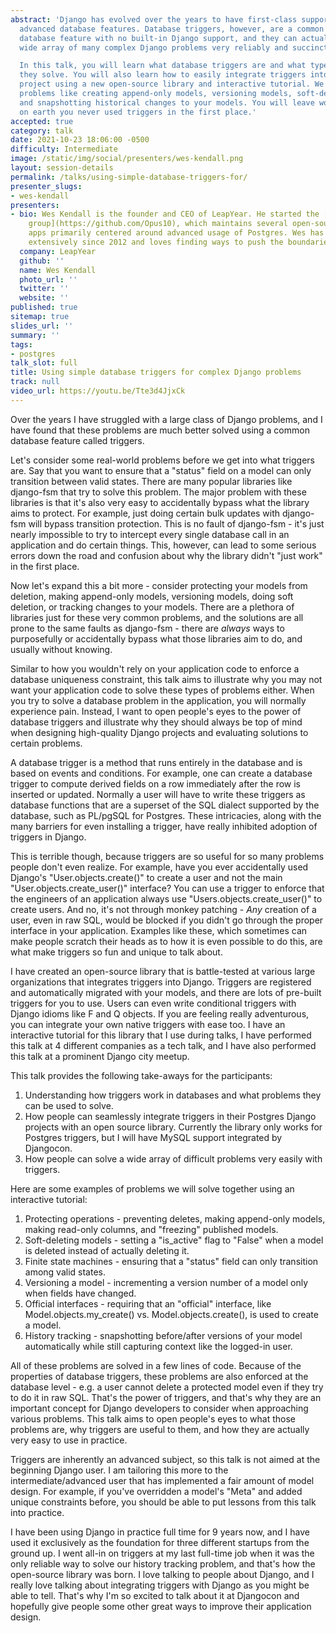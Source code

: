 ```yaml
---
abstract: 'Django has evolved over the years to have first-class support for many
  advanced database features. Database triggers, however, are a common and powerful
  database feature with no built-in Django support, and they can actually solve a
  wide array of many complex Django problems very reliably and succinctly.

  In this talk, you will learn what database triggers are and what types of problems
  they solve. You will also learn how to easily integrate triggers into your Django
  project using a new open-source library and interactive tutorial. We will solve
  problems like creating append-only models, versioning models, soft-deleting models,
  and snapshotting historical changes to your models. You will leave wondering why
  on earth you never used triggers in the first place.'
accepted: true
category: talk
date: 2021-10-23 18:06:00 -0500
difficulty: Intermediate
image: /static/img/social/presenters/wes-kendall.png
layout: session-details
permalink: /talks/using-simple-database-triggers-for/
presenter_slugs:
- wes-kendall
presenters:
- bio: Wes Kendall is the founder and CEO of LeapYear. He started the [Opus10 software
    group](https://github.com/Opus10), which maintains several open-source Django
    apps primarily centered around advanced usage of Postgres. Wes has used Django
    extensively since 2012 and loves finding ways to push the boundaries of the framework.
  company: LeapYear
  github: ''
  name: Wes Kendall
  photo_url: ''
  twitter: ''
  website: ''
published: true
sitemap: true
slides_url: ''
summary: ''
tags:
- postgres
talk_slot: full
title: Using simple database triggers for complex Django problems
track: null
video_url: https://youtu.be/Tte3d4JjxCk
---
```


Over the years I have struggled with a large class of Django problems, and I have found that these problems are much better solved using a common database feature called triggers.

Let's consider some real-world problems before we get into what triggers are. Say that you want to ensure that a "status" field on a model can only transition between valid states. There are many popular libraries like django-fsm that try to solve this problem. The major problem with these libraries is that it's also very easy to accidentally bypass what the library aims to protect. For example, just doing certain bulk updates with django-fsm will bypass transition protection. This is no fault of django-fsm - it's just nearly impossible to try to intercept every single database call in an application and do certain things. This, however, can lead to some serious errors down the road and confusion about why the library didn't "just work" in the first place.

Now let's expand this a bit more - consider protecting your models from deletion, making append-only models, versioning models, doing soft deletion, or tracking changes to your models. There are a plethora of libraries just for these very common problems, and the solutions are all prone to the same faults as django-fsm - there are *always* ways to purposefully or accidentally bypass what those libraries aim to do, and usually without knowing.

Similar to how you wouldn't rely on your application code to enforce a database uniqueness constraint, this talk aims to illustrate why you may not want your application code to solve these types of problems either. When you try to solve a database problem in the application, you will normally experience pain. Instead, I want to open people's eyes to the power of database triggers and illustrate why they should always be top of mind when designing high-quality Django projects and evaluating solutions to certain problems.

A database trigger is a method that runs entirely in the database and is based on events and conditions. For example, one can create a database trigger to compute derived fields on a row immediately after the row is inserted or updated. Normally a user will have to write these triggers as database functions that are a superset of the SQL dialect supported by the database, such as PL/pgSQL for Postgres. These intricacies, along with the many barriers for even installing a trigger, have really inhibited adoption of triggers in Django.

This is terrible though, because triggers are so useful for so many problems people don't even realize. For example, have you ever accidentally used Django's "User.objects.create()" to create a user and not the main "User.objects.create_user()" interface? You can use a trigger to enforce that the engineers of an application always use "Users.objects.create_user()" to create users. And no, it's not through monkey patching - *Any* creation of a user, even in raw SQL, would be blocked if you didn't go through the proper interface in your application. Examples like these, which sometimes can make people scratch their heads as to how it is even possible to do this, are what make triggers so fun and unique to talk about.

I have created an open-source library that is battle-tested at various large organizations that integrates triggers into Django. Triggers are registered and automatically migrated with your models, and there are lots of pre-built triggers for you to use. Users can even write conditional triggers with Django idioms like F and Q objects. If you are feeling really adventurous, you can integrate your own native triggers with ease too. I have an interactive tutorial for this library that I use during talks, I have performed this talk at 4 different companies as a tech talk, and I have also performed this talk at a prominent Django city meetup.

This talk provides the following take-aways for the participants:

1. Understanding how triggers work in databases and what problems they can be used to solve.
2. How people can seamlessly integrate triggers in their Postgres Django projects with an open source library. Currently the library only works for Postgres triggers, but I will have MySQL support integrated by Djangocon.
3. How people can solve a wide array of difficult problems very easily with triggers.

Here are some examples of problems we will solve together using an interactive tutorial:

1. Protecting operations - preventing deletes, making append-only models, making read-only columns, and "freezing" published models.
2. Soft-deleting models - setting a "is_active" flag to "False" when a model is deleted instead of actually deleting it.
3. Finite state machines - ensuring that a "status" field can only transition among valid states.
4. Versioning a model - incrementing a version number of a model only when fields have changed.
5. Official interfaces - requiring that an "official" interface, like Model.objects.my_create() vs. Model.objects.create(), is used to create a model.
6. History tracking - snapshotting before/after versions of your model automatically while still capturing context like the logged-in user.

All of these problems are solved in a few lines of code. Because of the properties of database triggers, these problems are also enforced at the database level - e.g. a user cannot delete a protected model even if they try to do it in raw SQL. That's the power of triggers, and that's why they are an important concept for Django developers to consider when approaching various problems. This talk aims to open people's eyes to what those problems are, why triggers are useful to them, and how they are actually very easy to use in practice.

Triggers are inherently an advanced subject, so this talk is not aimed at the beginning Django user. I am tailoring this more to the intermediate/advanced user that has implemented a fair amount of model design. For example, if you've overridden a model's "Meta" and added unique constraints before, you should be able to put lessons from this talk into practice.

I have been using Django in practice full time for 9 years now, and I have used it exclusively as the foundation for three different startups from the ground up. I went all-in on triggers at my last full-time job when it was the only reliable way to solve our history tracking problem, and that's how the open-source library was born. I love talking to people about Django, and I really love talking about integrating triggers with Django as you might be able to tell. That's why I'm so excited to talk about it at Djangocon and hopefully give people some other great ways to improve their application design.
